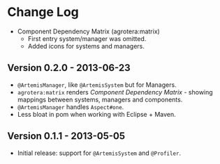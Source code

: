 # Change Log

 - Component Dependency Matrix (agrotera:matrix)
   - First entry system/manager was omitted.
   - Added icons for systems and managers.

## Version 0.2.0 - 2013-06-23
 - `@ArtemisManager`, like `@ArtemisSystem` but for Managers.
 - `agrotera:matrix` renders _Component Dependency Matrix_ - showing
   mappings between systems, managers and components.
 - `@ArtemisManager` handles `Aspect#one`.
 - Less bloat in pom when working with Eclipse + Maven.

## Version 0.1.1 - 2013-05-05
 - Initial release: support for `@ArtemisSystem` and `@Profiler`.
 
